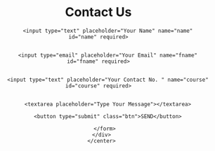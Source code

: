 <!DOCTYPE html>
<html lang="en">
<head>
    <meta charset="UTF-8">
    <meta http-equiv="X-UA-Compatible" content="IE=edge">
    <meta name="viewport" content="width=device-width, initial-scale=1.0">
    <title>Document</title>
    <link rel="stylesheet" href="style.css">
</head>
<body>
    
<center>
    <div class="form-popup" id="myForm">
       <form action="" class="form-container" method="post">
          <h1>Contact Us</h1>
      
          
          <input type="text" placeholder="Your Name" name="name"  id="name" required>
      
          
          <input type="email" placeholder="Your Email" name="fname" id="fname" required>
      
          
          <input type="text" placeholder="Your Contact No. " name="course" id="course" required>
      
          
          <textarea placeholder="Type Your Message"></textarea>

          <button type="submit" class="btn">SEND</button>
          
        </form>
      </div>
      </center>
</body>
</html>
